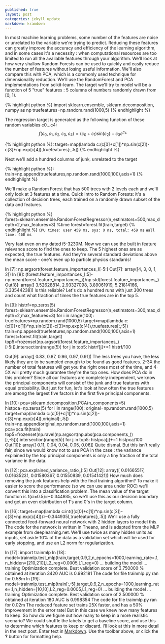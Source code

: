 ```yaml
---
published: true
layout: post
categories: jekyll update
markdown: kramdown
---
```




In most machine learning problems, some number of the features are noise or unrelated to the variable we're trying to predict. Reducing these features can greatly improve the accuracy and efficiency of the learning algorithm, and in some cases it's a necessity : when computational resources are too limited to run all the available features through your algorithm. We'll look at how very shallow Random Forests can be used to quickly and easily reduce the number of features without losing useful information. We'll also compare this with PCA, which is a commonly used technique for dimensionality reduction. We'll use the RandomForest and PCA implementations from scikit-learn. The target we'll try to model will be a function of 5 "true" features : 5 columns of numbers randomly drawn from [0, 1).

{% highlight python %}
import sklearn.ensemble, sklearn.decomposition, numpy as np
truefeatures=np.random.rand(1000,5)
{% endhighlight %}

The regression target is generated as the following function of these random variables c0...c4:
$$f(c_0,c_1,c_2,c_3,c_4)=(c_0+c_1)sin(c_2)-c_3 e^{ c_4}$$

{% highlight python %}:
target=map(lambda c:(c[0]+c[1])*np.sin(c[2])-c[3]*np.exp(c[4]),truefeatures[:,:5])
{% endhighlight  %}

Next we'll add a hundred columns of junk, unrelated to the target

{% highlight python %}:
train=np.append(truefeatures,np.random.rand(1000,100),axis=1)
{% endhighlight  %}

We'll make a Random Forest that has 500 trees with 2 levels each and we'll only look at 3 features at a time. Quick intro to Random Forests: it's a collection of decision trees, each trained on a randomly drawn subset of the data and features.

{% highlight python %}
forest=sklearn.ensemble.RandomForestRegressor(n_estimators=500,max_depth=2,max_features=3)
%time forest=forest.fit(train,target)
{% endhighlight  %}
``CPU times: user 459 ms, sys: 0 ns, total: 459 ms``
``Wall time: 460 ms``

Very fast even on my dated i5-3230M. Now we can use the built in feature relevance score to find the ones to keep. The 5 highest ones are as expected, the true features. And they're several standard deviations above the mean score - one's even up to particle physics standards!

In [7]:
np.argsort(forest.feature_importances_)[-5:]
Out[7]:
array([4, 3, 0, 1, 2])
In [8]:
(forest.feature_importances_[:5]-np.mean(forest.feature_importances_))/np.std(forest.feature_importances_)
Out[8]:
array([ 3.52628814,  2.93327098,  3.89061919,  5.21814166,  3.33544238])
Is this reliable? Let's do a hundred runs with just 300 trees and count what fraction of times the true features are in the top 5.

In [9]:
histrf=np.zeros(5)
forest=sklearn.ensemble.RandomForestRegressor(n_estimators=300,max_depth=2,max_features=3)
for i in range(100):
    truefeatures=np.random.rand(1000,5)
    target=map(lambda c:(c[0]+c[1])*np.sin(c[2])-c[3]*np.exp(c[4]),truefeatures[:,:5])
    train=np.append(truefeatures,np.random.rand(1000,100),axis=1)
    forest=forest.fit(train,target)
    top5=frozenset(np.argsort(forest.feature_importances_)[-5:]).intersection(range(5))
    for j in top5:
        histrf[j]+=1
histrf/100
    
        
    
Out[9]:
array([ 0.83,  0.87,  0.96,  0.97,  0.91])
The less trees you have, the less likely they are to be sampled enough to be found as good features. 2-3X the number of total features will get you the right ones most of the time, and 4-5X will pretty much guarantee they're the top ones. How does PCA do in this problem? Since all our features are completely independent, we know the principal components will consist of the junk and true features with equal probability. But just for fun, let's look at how often the true features are among the largest five factors in the first five principal components.

In [10]:
pca=sklearn.decomposition.PCA(n_components=5)
histpca=np.zeros(5)
for i in range(100):
    original=np.random.rand(1000,5)
    target=map(lambda c:(c[0]+c[1])*np.sin(c[2])-c[3]*np.exp(c[4]),original[:,:5])
    train=np.append(original,np.random.rand(1000,100),axis=1)
    pca=pca.fit(train)
    top5=frozenset(np.ravel(np.argsort(np.abs(pca.components_))[:,-5])).intersection(range(5))
    for j in top5:
        histpca[j]+=1
histpca/100   
Out[10]:
array([ 0.11,  0.04,  0.04,  0.05,  0.06])
Quite dismal. But this isn't really fair, since we would know not to use PCA in the case : the variance explained by the top principal components is only a tiny fraction of the total variance in the data.

In [12]:
pca.explained_variance_ratio_[:5]
Out[12]:
array([ 0.01665517,  0.01635231,  0.01580367,  0.01550839,  0.01541421])
How much does removing the junk features help with the final training algorithm? To make it easier to score the performance (so we can use area under ROC) we'll convert this into a classification problem. The mean value of the target function is f(ci=0.5)≈−0.344935, so we'll use this as our decision boundary and get an even distribution of 1's and 0's in the target column.

In [16]:
target=map(lambda c:int(((c[0]+c[1])*np.sin(c[2])-c[3]*np.exp(c[4]))>-0.344935),truefeatures[:,:5])
We'll use a fully connected feed-forward neural network with 2 hidden layers to model this. The code for the network is written in Theano, and is adapted from the MLP example from deeplearning.net. We'll use twice as many hidden units as inputs, set aside 10% of the data as a validation set which will be used for early stopping, and use an L2 norm for regularization.

In [17]:
import trainmlp
In [18]:
model=trainmlp.test_mlp(train,target,0.9,2,n_epochs=1000,learning_rate=.1,n_hidden=[210,210],L2_reg=0.0005,L1_reg=0)
... building the model
... training
Optimization complete. Best validation score of 3.750000 % obtained at iteration 3420
AUC is 0.992181
The code for file trainmlp.py ran for 0.58m
In [19]:
model=trainmlp.test_mlp(train[:,:5],target,0.9,2,n_epochs=1000,learning_rate=.1,n_hidden=[10,10],L2_reg=0.0005,L1_reg=0)
... building the model
... training
Optimization complete. Best validation score of 2.500000 % obtained at iteration 180
AUC is 0.998354
The code for file trainmlp.py ran for 0.02m
The reduced feature set trains 25X faster, and has a 50% improvement in the error rate! But in this case we knew how many features to keep. So how do we figure out how many to keep in a more realistic scenario? We could shuffle the labels to get a baseline score, and use this to determine which features to keep or discard. I'll look at this in more detail in the next post.
Enter text in [Markdown](http://daringfireball.net/projects/markdown/). Use the toolbar above, or click the **?** button for formatting help.
